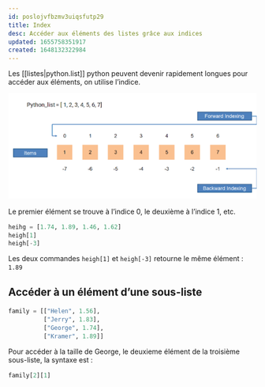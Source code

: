 ```yaml
---
id: poslojvfbzmv3uiqsfutp29
title: Index
desc: Accéder aux éléments des listes grâce aux indices
updated: 1655758351917
created: 1648132322984
---
```


Les [[listes|python.list]] python peuvent devenir rapidement longues pour accéder aux éléments, on utilise l’indice.

![python index list](/assets/images/python-list.png)

Le premier élément se trouve à l’indice 0, le deuxième à l’indice 1, etc.

```python
heihg = [1.74, 1.89, 1.46, 1.62]
heigh[1]
heigh[-3]
```

Les deux commandes `heigh[1]` et `heigh[-3]` retourne le même élément : `1.89`

## Accéder à un élément d’une sous-liste

```python
family = [["Helen", 1.56],
          ["Jerry", 1.83],
          ["George", 1.74],
          ["Kramer", 1.89]]
```

Pour accéder à la taille de George, le deuxieme élément de la troisième sous-liste, la syntaxe est :

```python
family[2][1]
```
